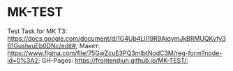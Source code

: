 # MK-TEST

Test Task for MK
ТЗ: https://docs.google.com/document/d/1G4Ub4LII19R9AiqymJkBRMUQKvfy361GusIwuEb0DNc/edit#;
Макет: https://www.figma.com/file/75GwZcuE3PQ3mIbtNodC3M/reg-form?node-id=0%3A2;
GH-Pages: https://frontendjun.github.io/MK-TEST/;
